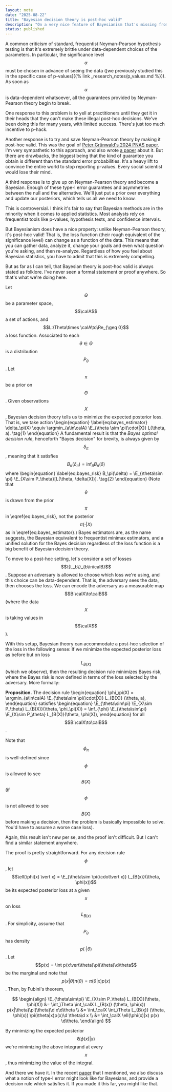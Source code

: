 ```yaml
---
layout: note 
date: "2025-08-22" 
title: "Bayesian decision theory is post-hoc valid"
description: "On a very nice feature of Bayesianism that's missing from frequentist testing"
status: published
---
```


$$
\newcommand{\calA}{\mathcal{A}}
\newcommand{\argmin}{\text{argmin}}
\newcommand{\E}{\mathbb{E}}
\newcommand{\Re}{\mathbb{R}}
\newcommand{\calB}{\mathcal{B}}
\newcommand{\calX}{\mathcal{X}}
\newcommand{\d}{\text{d}}
$$

A common criticism of standard, frequentist Neyman-Pearson hypothesis testing is that it's extremely brittle under data-dependent choices of the parameters. In particular, the significance level $$\alpha$$ must be chosen in advance of seeing the data ([we previously studied this in the specific case of p-values]({% link _research_notes/p_values.md %})). As soon as $$\alpha$$ is data-dependent whatsoever, all the guarantees provided by Neyman-Pearson theory begin to break. 

One response to this problem is to yell at practitioners until they get it in their heads that they can't make these illegal post-hoc decisions. We've been doing this for many years, with limited success. There's just too much incentive to p-hack. 

Another response is to try and save Neyman-Pearson theory by making it post-hoc valid. This was the goal of [Peter Grünwald's 2024 PNAS paper](https://arxiv.org/pdf/2205.00901). I'm very sympathetic to this approach, and also wrote [a paper](https://arxiv.org/pdf/2508.00770) about it. But there are drawbacks, the biggest being that the kind of guarantee you obtain is different than the standard error probabilities. It's a heavy lift to convince the entire world to stop reporting p-values. Every social scientist would lose their mind. 

A third response is to give up on Neyman-Pearson theory and become a Bayesian. Enough of these type-I error guarantees and asymmetries between the null and the alternative. We'll just put a prior over everything and update our posteriors, which tells us all we need to know. 

This is controversial. I think it's fair to say that Bayesian methods are in the minority when it comes to applied statistics. Most analysts rely on frequentist tools like p-values, hypothesis tests, and confidence intervals. 

But Bayesianism does have a nice property: unlike Neyman-Pearson theory, it's post-hoc valid! That is, the loss function (their rough equivalent of the significance level) can change as a function of the data. This means that you can gather data, analyze it, change your goals and even what question you're asking, and then re-analyze. Regardless of how you feel about Bayesian statistics, you have to admit that this is extremely compelling. 

But as far as I can tell, that Bayesian theory is post-hoc valid is always stated as folklore. I've never seen a formal statement or proof anywhere. So that's what we're doing here. 

Let $$\Theta$$ be a parameter space, $$\calA$$ a set of actions, and $$L:\Theta\times \calA\to\Re_{\geq 0}$$ a loss function. Associated to each $$\theta\in\Theta$$ is a distribution $$P_\theta$$. 
Let $$\pi$$ be a prior on $$\Theta$$. Given observations $$X$$, Bayesian decision theory tells us to minimize the expected posterior loss. That is, we take action 
\begin{equation}
\label{eq:bayes_estimator}
    \delta_\pi(X) \equiv \argmin_{a\in\calA} \E_{\theta \sim \pi(\cdot|X)} L(\theta, a). \tag{1}
\end{equation}
A fundamental result is that the _Bayes optimal decision rule_, henceforth "Bayes decision" for brevity, is always given by $$\delta_\pi$$, meaning that it satisfies $$B_\pi(\delta_\pi) = \inf_\delta B_\pi(\delta)$$ where 
\begin{equation}
\label{eq:bayes_risk}
    B_\pi(\delta) = \E_{\theta\sim \pi} \E_{X\sim P_\theta}[L(\theta, \delta(X))].  \tag{2}
\end{equation}
(Note that $$\theta$$ is drawn from the prior $$\pi$$ in \eqref{eq:bayes_risk}, not the posterior $$\pi(\cdot|X)$$ as in \eqref{eq:bayes_estimator}.) Bayes estimators are, as the name suggests, the Bayesian equivalent to frequentist minimax estimators, and a unified solution for the Bayes decision regardless of the loss function is a big benefit of Bayesian decision theory. 


To move to a post-hoc setting, let's consider a set of losses $$\{L_b\}_{b\in\calB}$$. 
Suppose an adversary is allowed to choose which loss we're using, and this choice can be data-dependent. That is, the adversary sees the data, then chooses the loss. 
We can encode the adversary as a measurable map $$B:\calX\to\calB$$ (where the data $$X$$ is taking values in $$\calX$$). 

With this setup, Bayesian theory can accommodate a post-hoc selection of the loss in the following sense: If we minimize the expected posterior loss as before but on loss $$L_{B(X)}$$ (which we observe), then the resulting decision rule minimizes Bayes risk, where the Bayes risk is now defined in terms of the loss selected by the adversary. More formally: 

**Proposition.** The decision rule 
\begin{equation}
\phi_\pi(X) = \argmin_{a\in\calA} \E_{\theta\sim \pi(\cdot|X)} L_{B(X)} (\theta, a),
\end{equation}
satisfies 
\begin{equation}
    \E_{\theta\sim\pi} \E_{X\sim P_\theta} L_{B(X)}(\theta, \phi_\pi(X)) = \inf_{\phi} \E_{\theta\sim\pi} \E_{X\sim P_\theta} L_{B(X)}(\theta, \phi(X)), 
\end{equation}
for all $$B:\calX\to\calB$$. 


Note that $$\phi_\pi$$ is well-defined since $$\phi$$ is allowed to see $$B(X)$$ (if $$\phi$$ is not allowed to see $$B(X)$$ before making a decision, then the problem is basically impossible to solve. You'd have to assume a worse case loss). 

Again, this result isn't new per se, and the proof isn't difficult. But I can't find a similar statement anywhere. 

The proof is pretty straightforward. For any decision rule $$\phi$$, let $$\ell(\phi(x) \vert x) = \E_{\theta\sim \pi(\cdot\vert x)} L_{B(x)}(\theta, \phi(x))$$ be its expected posterior loss at a given $$x$$ on loss $$L_{B(x)}$$.  For simplicity, assume that $$P_\theta$$ has density $$p(\cdot\vert\theta)$$. Let $$p(x) = \int p(x\vert\theta)\pi(\theta)\d\theta$$ be the marginal and note that $$p(x\vert \theta)\pi(\theta) = \pi(\theta\vert x)p(x)$$. Then, by Fubini's theorem, 

$$
\begin{align}
    \E_{\theta\sim\pi} \E_{X\sim P_\theta} L_{B(X)}(\theta, \phi(X)) &= \int_\Theta \int_\calX L_{B(x)} (\theta, \phi(x)) p(x|\theta)\pi(\theta)\d x\d\theta \\ 
    &= \int_\calX \int_\Theta L_{B(x)} (\theta, \phi(x)) \pi(\theta|x)p(x)\d \theta\d x \\ 
    &= \int_\calX \ell(\phi(x)|x) p(x) \d\theta.
\end{align}
$$

By minimizing the expected posterior $$\ell(\phi(x)\vert x)$$ we're minimizing the above integrand at every $$x$$, thus minimizing the value of the integral. 

And there we have it. In the recent [paper](https://arxiv.org/pdf/2508.00770) that I mentioned, we also discuss what a notion of type-I error might  look like for Bayesians, and provide a decision rule which satisfies it. If you made it this far, you might like that. 

